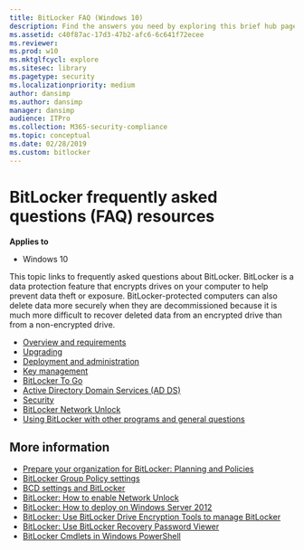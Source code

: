 ```yaml
---
title: BitLocker FAQ (Windows 10)
description: Find the answers you need by exploring this brief hub page listing FAQ pages for various aspects of BitLocker.
ms.assetid: c40f87ac-17d3-47b2-afc6-6c641f72ecee
ms.reviewer: 
ms.prod: w10
ms.mktglfcycl: explore
ms.sitesec: library
ms.pagetype: security
ms.localizationpriority: medium
author: dansimp
ms.author: dansimp
manager: dansimp
audience: ITPro
ms.collection: M365-security-compliance
ms.topic: conceptual
ms.date: 02/28/2019
ms.custom: bitlocker
---
```


# BitLocker frequently asked questions (FAQ) resources

**Applies to**
-   Windows 10

This topic links to frequently asked questions about BitLocker. BitLocker is a data protection feature that encrypts drives on your computer to help prevent data theft or exposure. BitLocker-protected computers can also delete data more securely when they are decommissioned because it is much more difficult to recover deleted data from an encrypted drive than from a non-encrypted drive.

-   [Overview and requirements](bitlocker-overview-and-requirements-faq.yml)
-   [Upgrading](bitlocker-upgrading-faq.md)
-   [Deployment and administration](bitlocker-deployment-and-administration-faq.yml)
-   [Key management](bitlocker-key-management-faq.md)
-   [BitLocker To Go](bitlocker-to-go-faq.yml)
-   [Active Directory Domain Services (AD DS)](bitlocker-and-adds-faq.yml)
-   [Security](bitlocker-security-faq.md)
-   [BitLocker Network Unlock](bitlocker-network-unlock-faq.md)
-   [Using BitLocker with other programs and general questions](bitlocker-using-with-other-programs-faq.md)


## More information

-   [Prepare your organization for BitLocker: Planning and Policies](prepare-your-organization-for-bitlocker-planning-and-policies.md)
-   [BitLocker Group Policy settings](bitlocker-group-policy-settings.md)
-   [BCD settings and BitLocker](bcd-settings-and-bitlocker.md)
-   [BitLocker: How to enable Network Unlock](bitlocker-how-to-enable-network-unlock.md)
-   [BitLocker: How to deploy on Windows Server 2012](bitlocker-how-to-deploy-on-windows-server.md)
-   [BitLocker: Use BitLocker Drive Encryption Tools to manage BitLocker](bitlocker-use-bitlocker-drive-encryption-tools-to-manage-bitlocker.md)
-   [BitLocker: Use BitLocker Recovery Password Viewer](bitlocker-use-bitlocker-recovery-password-viewer.md)
-   [BitLocker Cmdlets in Windows PowerShell](/powershell/module/bitlocker/index?view=win10-ps&preserve-view=true)